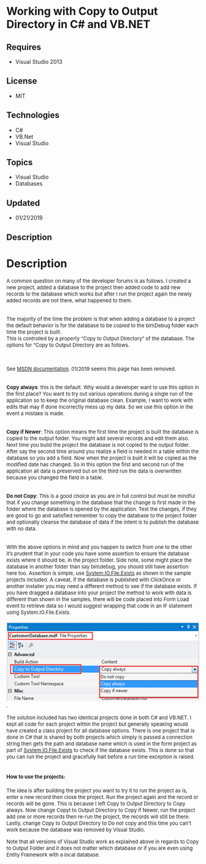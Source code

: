 # Working with Copy to Output Directory in C# and VB.NET
## Requires
- Visual Studio 2013
## License
- MIT
## Technologies
- C#
- VB.Net
- Visual Studio
## Topics
- Visual Studio
- Databases
## Updated
- 01/21/2019
## Description

<h1>Description</h1>
<p><span style="font-size:small">A common question on many of the developer forums is as follows. I created a new project, added a database to the project then added code to add new records to the database which works but after I run the project again the newly
 added records are not there, what happened to them.</span></p>
<p><br>
<span style="font-size:small">The majority of the time the problem is that when adding a database to a project the default behavior is for the database to be copied to the bin\Debug folder each time the project is built.&nbsp;</span><br>
<span style="font-size:small">This is controlled by a property &ldquo;Copy to Output Directory&rdquo; of the database. The options for &ldquo;Copy to Output Directory are as follows.</span></p>
<p>&nbsp;</p>
<p><span style="font-size:small">See <a href="https://msdn.microsoft.com/en-us/library/ms246989.aspx?f=255&MSPPError=-2147217396">
MSDN documentation</a>. 01/2019 seems this page has been removed.</span></p>
<p><br>
<span style="font-size:small"><strong>Copy always</strong>: this is the default. Why would a developer want to use this option in the first place? You want to try out various operations during a single run of the application so to keep the original database
 clean. Example, I want to work with edits that may if done incorrectly mess up my data. So we use this option in the event a mistake is made.</span></p>
<p><br>
<span style="font-size:small"><strong>Copy if Newer</strong>: This option means the first time the project is built the database is copied to the output folder. You might add several records and edit them also. Next time you build the project the database is
 not copied to the output folder. After say the second time around you realize a field is needed in a table within the database so you add a field. Now when the project is built it will be copied as the modified date has changed. So in this option the first
 and second run of the application all data is preserved but on the third run the data is overwritten because you changed the field in a table.</span></p>
<p><br>
<span style="font-size:small"><strong>Do not Copy</strong>: This is a good choice as you are in full control but must be mindful that if you change something in the database that the change is first made in the folder where the database is opened by the application.
 Test the changes, if they are good to go and satisfied remember to copy the database to the project folder and optionally cleanse the database of data if the intent is to publish the database with no data.</span></p>
<p><br>
<span style="font-size:small">With the above options in mind and you happen to switch from one to the other it&rsquo;s prudent that in your code you have some assertion to ensure the database exists where it should be, in the project folder. Side note, some
 might place the database in another folder than say bin\debug, you should still have assertion here too. Assertion is simple, use <a class="libraryLink" href="https://msdn.microsoft.com/en-US/library/System.IO.File.Exists.aspx" target="_blank" title="Auto generated link to System.IO.File.Exists">System.IO.File.Exists</a> as shown in the sample projects included. A caveat, if the database is published with ClickOnce or another
 installer you may need a different method to see if the database exists. If you have dragged a database into your project the method to work with data is different than shown in the samples, there will be code placed into Form Load event to retrieve data so
 I would suggest wrapping that code in an IF statement using System.IO.File.Exists.</span><br>
<em><br>
<img id="144179" src="144179-19.jpg" alt="" width="525" height="206">. &nbsp;&nbsp;</em></p>
<p><span style="font-size:small">The solution included has two identical projects done in both C# and VB.NET. I kept all code for each project within the project but generally speaking would have created a class project for all database options. There is one
 project that is done in C# that is shared by both projects which simply is passed a connection string then gets the path and database name which is used in the form project as part of <a class="libraryLink" href="https://msdn.microsoft.com/en-US/library/System.IO.File.Exists.aspx" target="_blank" title="Auto generated link to System.IO.File.Exists">System.IO.File.Exists</a> to check if the database exists. This is done so that
 you can run the project and gracefully halt before a run time exception is raised.</span></p>
<h2><span style="font-size:small">How to use the projects:</span></h2>
<p><span style="font-size:small">The idea is after building the project you want to try it to run the project as is, enter a new record then close the project. Run the project again and the record or records will be gone. This is because I left Copy to Output
 Directory to Copy always. Now change Copyt to Output Directory to Copy if Newer, run the project add one or more records then re-run the project, the records will still be there. Lastly, change Copy to Output Directory to Do not copy and this time you can't
 work because the database was removed by Visual Studio.</span></p>
<p><span style="font-size:small">Note that all versions of Visual Studio work as explained above in regards to Copy to Output Folder and it does not matter which database or if you are even using Entity Framework with a local database.</span></p>
